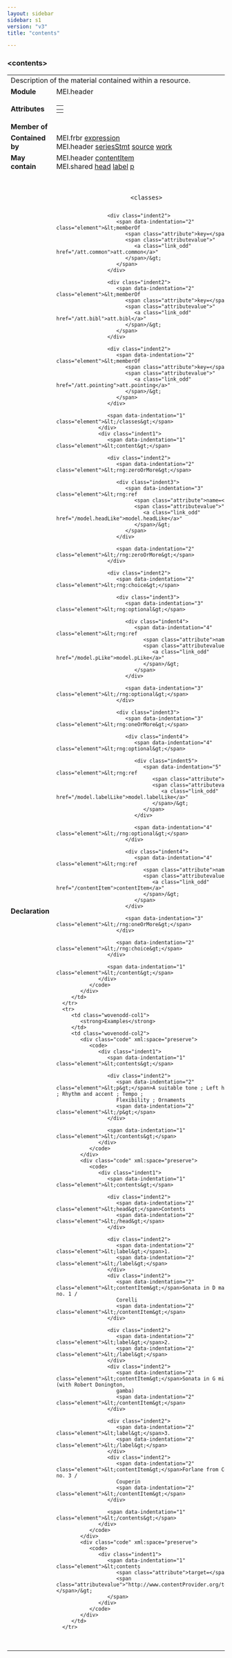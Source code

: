 ```yaml
---
layout: sidebar
sidebar: s1
version: "v3"
title: "contents"

---
```


<div class="elementSpec">
   <h3 id="contents">&lt;contents&gt;</h3>
   <table class="wovenodd">
      <tr>
         <td colspan="2" class="wovenodd-col2">Description of the material contained within a resource.</td>
      </tr>
      <tr>
         <td class="wovenodd-col1">
            <strong>Module</strong>
         </td>
         <td class="wovenodd-col2">MEI.header</td>
      </tr>
      <tr>
         <td class="wovenodd-col1">
            <strong>Attributes</strong>
         </td>
         <td class="wovenodd-col2">
            <table class="table table-striped table-hover">
               <thead>
                  <tr>
                     <th></th>
                  </tr>
               </thead>
               <tbody>
                  <tr>
                     <td></td>
                  </tr>
               </tbody>
            </table>
         </td>
      </tr>
      <tr>
         <td class="wovenodd-col1">
            <strong>Member of</strong>
         </td>
         <td class="wovenodd-col2">
            <div class="parent"></div>
         </td>
      </tr>
      <tr>
         <td class="wovenodd-col1">
            <strong>Contained by</strong>
         </td>
         <td class="wovenodd-col2">
            <div class="parent">
               <div class="specChildren">
                  <div class="specChild">
                     <span class="specChildModule">MEI.frbr</span>
                     <span class="specChildElements">
                        <a class="link_odd_elementSpec" href="/{{ page.version }}/elements/expression.html">expression</a>
                     </span>
                  </div>
                  <div class="specChild">
                     <span class="specChildModule">MEI.header</span>
                     <span class="specChildElements">
                        <a class="link_odd_elementSpec" href="/{{ page.version }}/elements/seriesStmt.html">seriesStmt</a> 
                        <a class="link_odd_elementSpec" href="/{{ page.version }}/elements/source.html">source</a> 
                        <a class="link_odd_elementSpec" href="/{{ page.version }}/elements/work.html">work</a>
                     </span>
                  </div>
               </div>
            </div>
         </td>
      </tr>
      <tr>
         <td class="wovenodd-col1">
            <strong>May contain</strong>
         </td>
         <td class="wovenodd-col2">
            <div class="specChildren">
               <div class="specChild">
                  <span class="specChildModule">MEI.header</span>
                  <span class="specChildElements">
                     <a class="link_odd_elementSpec" href="/{{ page.version }}/elements/contentItem.html">contentItem</a>
                  </span>
               </div>
               <div class="specChild">
                  <span class="specChildModule">MEI.shared</span>
                  <span class="specChildElements">
                     <a class="link_odd_elementSpec" href="/{{ page.version }}/elements/head.html">head</a> 
                     <a class="link_odd_elementSpec" href="/{{ page.version }}/elements/label.html">label</a> 
                     <a class="link_odd_elementSpec" href="/{{ page.version }}/elements/p.html">p</a>
                  </span>
               </div>
            </div>
         </td>
      </tr>
      <tr>
         <td class="wovenodd-col1">
            <strong>Declaration</strong>
         </td>
         <td class="wovenodd-col2">
            <div class="code" xml:space="preserve" data-lang="ODD">
               <code>
                  <div class="indent1">
                     <span data-indentation="1" class="element">&lt;classes&gt;</span>
                     
                     <div class="indent2">
                        <span data-indentation="2" class="element">&lt;memberOf 
                           <span class="attribute">key=</span>
                           <span class="attributevalue">"
                              <a class="link_odd" href="/att.common">att.common</a>"
                           </span>/&gt;
                        </span>
                     </div>
                     
                     <div class="indent2">
                        <span data-indentation="2" class="element">&lt;memberOf 
                           <span class="attribute">key=</span>
                           <span class="attributevalue">"
                              <a class="link_odd" href="/att.bibl">att.bibl</a>"
                           </span>/&gt;
                        </span>
                     </div>
                     
                     <div class="indent2">
                        <span data-indentation="2" class="element">&lt;memberOf 
                           <span class="attribute">key=</span>
                           <span class="attributevalue">"
                              <a class="link_odd" href="/att.pointing">att.pointing</a>"
                           </span>/&gt;
                        </span>
                     </div>
                     
                     <span data-indentation="1" class="element">&lt;/classes&gt;</span>
                  </div>
                  <div class="indent1">
                     <span data-indentation="1" class="element">&lt;content&gt;</span>
                     
                     <div class="indent2">
                        <span data-indentation="2" class="element">&lt;rng:zeroOrMore&gt;</span>
                        
                        <div class="indent3">
                           <span data-indentation="3" class="element">&lt;rng:ref 
                              <span class="attribute">name=</span>
                              <span class="attributevalue">"
                                 <a class="link_odd" href="/model.headLike">model.headLike</a>"
                              </span>/&gt;
                           </span>
                        </div>
                        
                        <span data-indentation="2" class="element">&lt;/rng:zeroOrMore&gt;</span>
                     </div>
                     
                     <div class="indent2">
                        <span data-indentation="2" class="element">&lt;rng:choice&gt;</span>
                        
                        <div class="indent3">
                           <span data-indentation="3" class="element">&lt;rng:optional&gt;</span>
                           
                           <div class="indent4">
                              <span data-indentation="4" class="element">&lt;rng:ref 
                                 <span class="attribute">name=</span>
                                 <span class="attributevalue">"
                                    <a class="link_odd" href="/model.pLike">model.pLike</a>"
                                 </span>/&gt;
                              </span>
                           </div>
                           
                           <span data-indentation="3" class="element">&lt;/rng:optional&gt;</span>
                        </div>
                        
                        <div class="indent3">
                           <span data-indentation="3" class="element">&lt;rng:oneOrMore&gt;</span>
                           
                           <div class="indent4">
                              <span data-indentation="4" class="element">&lt;rng:optional&gt;</span>
                              
                              <div class="indent5">
                                 <span data-indentation="5" class="element">&lt;rng:ref 
                                    <span class="attribute">name=</span>
                                    <span class="attributevalue">"
                                       <a class="link_odd" href="/model.labelLike">model.labelLike</a>"
                                    </span>/&gt;
                                 </span>
                              </div>
                              
                              <span data-indentation="4" class="element">&lt;/rng:optional&gt;</span>
                           </div>
                           
                           <div class="indent4">
                              <span data-indentation="4" class="element">&lt;rng:ref 
                                 <span class="attribute">name=</span>
                                 <span class="attributevalue">"
                                    <a class="link_odd" href="/contentItem">contentItem</a>"
                                 </span>/&gt;
                              </span>
                           </div>
                           
                           <span data-indentation="3" class="element">&lt;/rng:oneOrMore&gt;</span>
                        </div>
                        
                        <span data-indentation="2" class="element">&lt;/rng:choice&gt;</span>
                     </div>
                     
                     <span data-indentation="1" class="element">&lt;/content&gt;</span>
                  </div>
               </code>
            </div>
         </td>
      </tr>
      <tr>
         <td class="wovenodd-col1">
            <strong>Examples</strong>
         </td>
         <td class="wovenodd-col2">
            <div class="code" xml:space="preserve">
               <code>
                  <div class="indent1">
                     <span data-indentation="1" class="element">&lt;contents&gt;</span>
                     
                     <div class="indent2">
                        <span data-indentation="2" class="element">&lt;p&gt;</span>A suitable tone ; Left hand colouring ; Rhythm and accent ; Tempo ; 
                        Flexibility ; Ornaments
                        <span data-indentation="2" class="element">&lt;/p&gt;</span>
                     </div>
                     
                     <span data-indentation="1" class="element">&lt;/contents&gt;</span>
                  </div>
               </code>
            </div>
            <div class="code" xml:space="preserve">
               <code>
                  <div class="indent1">
                     <span data-indentation="1" class="element">&lt;contents&gt;</span>
                     
                     <div class="indent2">
                        <span data-indentation="2" class="element">&lt;head&gt;</span>Contents
                        <span data-indentation="2" class="element">&lt;/head&gt;</span>
                     </div>
                     
                     <div class="indent2">
                        <span data-indentation="2" class="element">&lt;label&gt;</span>1.
                        <span data-indentation="2" class="element">&lt;/label&gt;</span>
                     </div>
                     <div class="indent2">
                        <span data-indentation="2" class="element">&lt;contentItem&gt;</span>Sonata in D major, op. V, no. 1 /
                        Corelli
                        <span data-indentation="2" class="element">&lt;/contentItem&gt;</span>
                     </div>
                     
                     <div class="indent2">
                        <span data-indentation="2" class="element">&lt;label&gt;</span>2.
                        <span data-indentation="2" class="element">&lt;/label&gt;</span>
                     </div>
                     <div class="indent2">
                        <span data-indentation="2" class="element">&lt;contentItem&gt;</span>Sonata in G minor / Purcell (with Robert Donington,
                        gamba)
                        <span data-indentation="2" class="element">&lt;/contentItem&gt;</span>
                     </div>
                     
                     <div class="indent2">
                        <span data-indentation="2" class="element">&lt;label&gt;</span>3.
                        <span data-indentation="2" class="element">&lt;/label&gt;</span>
                     </div>
                     <div class="indent2">
                        <span data-indentation="2" class="element">&lt;contentItem&gt;</span>Forlane from Concert royal no. 3 /
                        Couperin
                        <span data-indentation="2" class="element">&lt;/contentItem&gt;</span>
                     </div>
                     
                     <span data-indentation="1" class="element">&lt;/contents&gt;</span>
                  </div>
               </code>
            </div>
            <div class="code" xml:space="preserve">
               <code>
                  <div class="indent1">
                     <span data-indentation="1" class="element">&lt;contents 
                        <span class="attribute">target=</span>
                        <span class="attributevalue">"http://www.contentProvider.org/toc/toc01.html"</span>/&gt;
                     </span>
                  </div>
               </code>
            </div>
         </td>
      </tr>
   </table>
</div>